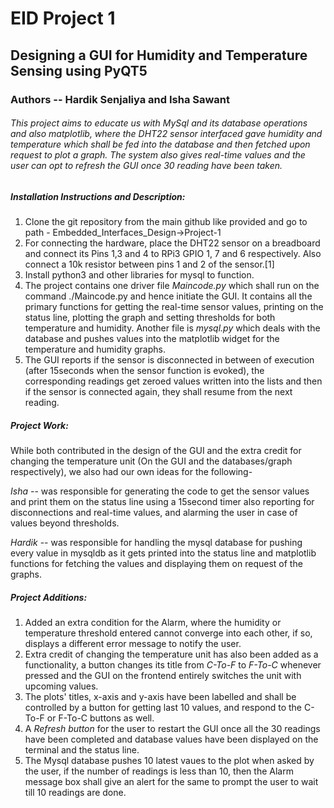 # EID Project 1

## Designing a GUI for Humidity and Temperature Sensing using PyQT5
### Authors -- Hardik Senjaliya and Isha Sawant

###### This project aims to educate us with MySql and its database operations and also matplotlib, where the DHT22 sensor interfaced gave humidity and temperature which shall be fed into the database and then fetched upon request to plot a graph. The system also gives real-time values and the user can opt to refresh the GUI once 30 reading have been taken.

##### Installation Instructions and Description:

1. Clone the git repository from the main github like provided and go to path - Embedded_Interfaces_Design->Project-1
2. For connecting the hardware, place the DHT22 sensor on a breadboard and connect its Pins 1,3 and 4 to RPi3 GPIO 1, 7 and 6 respectively.
   Also connect a 10k resistor between pins 1 and 2 of the sensor.[1]
3. Install python3 and other libraries for mysql to function.
4. The project contains one driver file *Maincode.py* which shall run on the command ./Maincode.py and hence initiate the GUI.
   It contains all the primary functions for getting the real-time sensor values, printing on the status line, plotting the graph and setting thresholds for both temperature and humidity. Another file is *mysql.py* which deals with the database and pushes values into the matplotlib widget for the temperature and humidity graphs.
5. The GUI reports if the sensor is disconnected in between of execution (after 15seconds when the sensor function is evoked), the corresponding readings get zeroed values written into the lists and then if the sensor is connected again, they shall resume from the next reading.
   
   
##### Project Work:

While both contributed in the design of the GUI and the extra credit for changing the temperature unit (On the GUI and the databases/graph
respectively), we also had our own ideas for the following-

*Isha* -- was responsible for generating the code to get the sensor values and print them on the status line using a 15second timer
 also reporting for disconnections and real-time values, and alarming the user in case of values beyond thresholds.

*Hardik* -- was responsible for handling the mysql database for pushing every value in mysqldb as it gets printed into the status line
and matplotlib functions for fetching the values and displaying them on request of the graphs.

##### Project Additions:

1. Added an extra condition for the Alarm, where the humidity or temperature threshold entered cannot converge into each other, if so, 
   displays a different error message to notify the user.
2. Extra credit of changing the temperature unit has also been added as a functionality, a button changes its title from *C-To-F* to *F-To-C* whenever pressed and the GUI on the frontend entirely switches the unit with upcoming values.
3. The plots' titles, x-axis and y-axis have been labelled and shall be controlled by a button for getting last 10 values, and respond to the C-To-F or F-To-C buttons as well. 
4. A *Refresh button* for the user to restart the GUI once all the 30 readings have been completed and database values have been displayed on the terminal and the status line.
5. The Mysql database pushes 10 latest vaues to the plot when asked by the user, if the number of readings is less than 10, then the Alarm message box shall give an alert for the same to prompt the user to wait till 10 readings are done.

